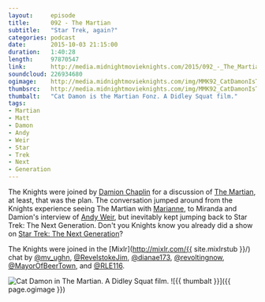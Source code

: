 ```yaml
---
layout:     episode
title:      092 - The Martian
subtitle:   "Star Trek, again?"
categories: podcast
date:       2015-10-03 21:15:00
duration:   1:40:28
length:     97870547
link:       http://media.midnightmovieknights.com/2015/092_-_The_Martian.m4a
soundcloud: 226934680
ogimage:    http://media.midnightmovieknights.com/img/MMK92_CatDamonIsTheMartianFonz-750x421.png
thumbsrc:   http://media.midnightmovieknights.com/img/MMK92_CatDamonIsTheMartianFonz-200x112.png
thumbalt:   "Cat Damon is the Martian Fonz. A Didley Squat film."
tags:
- Martian
- Matt
- Damon
- Andy
- Weir
- Star
- Trek
- Next
- Generation
---
```

The Knights were joined by [Damion Chaplin](https://twitter.com/AricDante) for a discussion of [The Martian](http://www.imdb.com/title/tt3659388/), at least, that was the plan. The conversation jumped around from the Knights experience seeing The Martian with [Marianne](https://twitter.com/mv_ughn), to Miranda and Damion's interview of [Andy Weir](https://twitter.com/AndyWeirAuthor), but inevitably kept jumping back to Star Trek: The Next Generation. Don't you Knights know you already did a show on [Star Trek: The Next Generation](http://www.midnightmovieknights.com/podcast/2015/08/29/087-Star-Trek-The-Next-Generation.html)?

The Knights were joined in the [Mixlr](http://mixlr.com/{{ site.mixlrstub }}/) chat by [@mv_ughn](https://twitter.com/mv_ughn), [@RevelstokeJim](https://twitter.com/RevelstokeJim), [@dianae173](https://twitter.com/dianae173), [@revoltingnow](https://twitter.com/revoltingnow), [@MayorOfBeerTown](https://twitter.com/MayorOfBeerTown), and [@RLE116](https://twitter.com/RLE116).

![Cat Damon in The Martian. A Didley Squat film.](http://media.midnightmovieknights.com/img/MMK92_CatDamonInTheMartian-750x421.png)
![{{ thumbalt }}]({{ page.ogimage }})